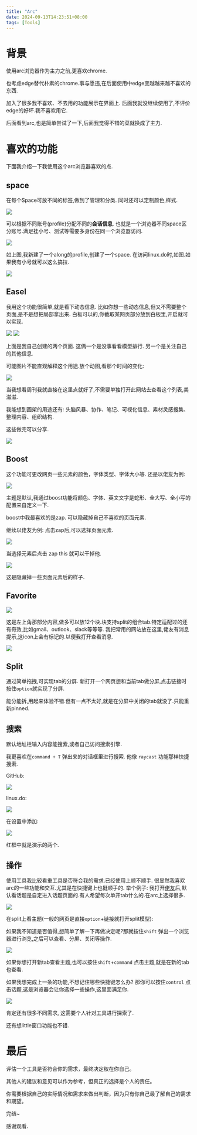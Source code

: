 ```yaml
---
title: "Arc"
date: 2024-09-13T14:23:51+08:00
tags: [Tools]
---
```

# 背景
使用arc浏览器作为主力之前,更喜欢chrome.

也考虑edge替代朴素的chrome.事与愿违,在后面使用中edge变越越来越不喜欢的东西.

加入了很多我不喜欢、不去用的功能展示在界面上. 后面我就没继续使用了,不评价edge的好坏.我不喜欢用它.

后面看到arc,也是简单尝试了一下,后面我觉得不错的菜就换成了主力.

# 喜欢的功能
下面我介绍一下我使用这个arc浏览器喜欢的点.
## space
在每个Space可放不同的标签,做到了管理和分类. 同时还可以定制颜色,样式.

![](https://s2.loli.net/2024/09/13/hU8qgeYufw4FO1Z.png)

可以根据不同账号(profile)分配不同的**会话信息**. 也就是一个浏览器不同space区分账号.满足挂小号、测试等需要多身份在同一个浏览器访问.

![](https://s2.loli.net/2024/09/13/HP3ZGCYNQDEjoFe.png)

如上图,我新建了一个along的profile,创建了一个space.
在访问linux.do时,如图.如果我有小号就可以这么搞拉.

![](https://s2.loli.net/2024/09/13/VGZ7zqwAcmxr5kR.png)

## Easel
我用这个功能很简单,就是看下动态信息.
比如你想一些动态信息,但又不需要整个页面,是不是想把局部拿出来. 白板可以的,你截取某网页部分放到白板里,开启就可以实现.

![](https://s2.loli.net/2024/09/13/olkLjYzgICXZR5y.png)
![](https://s2.loli.net/2024/09/13/dAZMsg9fh7xcSXW.png)

上面是我自己创建的两个页面. 这俩一个是没事看看模型排行. 另一个是关注自己的其他信息.

可能图片不能直观解释这个用途.放个动图,看那个时间的变化:

![](https://s2.loli.net/2024/09/13/l8gcuOXb7v2QU3B.gif)

当我想看周刊我就直接在这里点就好了,不需要单独打开此网站去查看这个列表,美滋滋.

我能想到画架的用途还有: 头脑风暴、协作、笔记、可视化信息、素材灵感搜集、整理内容、组织结构.

这些做完可以分享.

![](https://s2.loli.net/2024/09/13/hjCG9XRnslwztSo.png)


## Boost
这个功能可更改网页一些元素的颜色，字体类型、字体大小等.
还是以佬友为例:

![](https://s2.loli.net/2024/09/13/XScBNmgVJFWzdUC.png)

主题是默认,我通过boost功能将颜色、字体、英文文字是蛇形、全大写、全小写的配置来自定义一下.

boost中我最喜欢的是zap.
可以隐藏掉自己不喜欢的页面元素.

继续以佬友为例:
点击zap后,可以选择页面元素.

![](https://s2.loli.net/2024/09/13/Ahv7iQMr49Dd1Vt.png)

当选择元素后点击 zap this 就可以干掉他.

![](https://s2.loli.net/2024/09/13/F3lUHbRMhV8qmcD.png)

这是隐藏掉一些页面元素后的样子.

## Favorite

![](https://s2.loli.net/2024/09/13/UoHBwWDEJAt1ZQP.png)

这是左上角那部分内容,做多可以放12个块.块支持split的组合tab.特定适配过的还有奇效,比如gmail、outlook、slack等等等. 我把常用的网站放在这里,佬友有消息提示,这icon上会有标记的.以便我打开查看消息.

![](https://s2.loli.net/2024/09/13/tBoPcZLpj1lVADx.png)


## Split
通过简单拖拽,可实现tab的分屏.
新打开一个网页想和当前tab做分屏,点击链接时按住`option`就实现了分屏.

能分能拆,用起来体验不错.但有一点不太好,就是在分屏中关闭的tab就没了.只能重新pinned.

## 搜索
默认地址栏输入内容能搜索,或者自己访问搜索引擎.

我更喜欢在`command + T` 弹出来的对话框里进行搜索.  他像 `raycast` 功能那样快捷搜索.

GitHub:

![](https://s2.loli.net/2024/09/13/aQN8Z9GPMEFWfnY.gif)

linux.do:

![](https://s2.loli.net/2024/09/13/9p3WQyInxj7UVaS.gif)

在设置中添加:

![](https://s2.loli.net/2024/09/13/IyVzdqZDsLaQNRS.png)

红框中就是演示的两个.

## 操作
使用工具我比较看重工具是否符合我的需求.已经使用上顺不顺手.
很显然我喜欢arc的一些功能和交互.尤其是在快捷键上也挺顺手的.
举个例子:
我打开[佬友](linux.do)后,默认看话题是自定进入话题页面的.有人希望每次单开tab什么的.在arc上选择很多.

![](https://s2.loli.net/2024/09/13/aitBXLC1cFs3hO9.gif)

在split上看主题(一般的网页是直接`option`+链接就打开split模型):


如果我不知道是否值得,想简单了解一下再做决定呢?那就按住`shift`  弹出一个浏览器进行浏览,之后可以查看、分屏、关闭等操作.

![](https://s2.loli.net/2024/09/13/m2nQp5NMdCzvjZW.gif)

如果你想打开新tab查看主题,也可以按住`shift`+`command` 点击主题,就是在新的tab也查看.

如果我想完成上一条的功能,不想记住哪些快捷键怎么办? 那你可以按住`control` 点击话题,这是浏览器会让你选择一些操作,这里面满足你.

![](https://s2.loli.net/2024/09/13/1ZCDdlmBHghjNMk.png)


肯定还有很多不同需求, 这需要个人针对工具进行探索了.

还有想little窗口功能也不错.

# 最后
评估一个工具是否符合你的需求，最终决定权在你自己。

其他人的建议和意见可以作为参考，但真正的选择是个人的责任。

你需要根据自己的实际情况和需求来做出判断，因为只有你自己最了解自己的需求和期望。

完结~

感谢观看.
